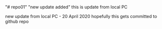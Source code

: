 "# repo01" 
"new update added"
this is update from local PC

new update from local PC - 20 April 2020
hopefully this gets committed to github repo

